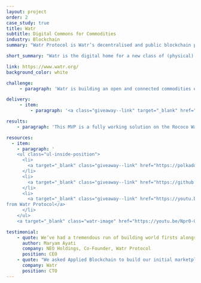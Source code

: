```yaml
---
layout: project
order: 2
case_study: true
title: Watr
subtitle: Digital Commons for Commodities
industry: Blockchain
summary: "Watr Protocol is Watr’s decentralised and public blockchain platform open to everyone who wants to build, create and collaborate. It is a Polkadot parachain, leveraging the shared security of the Polkadot ecosystem, high transaction throughput, connectivity with the other parachains and regular upgrades. Its focus is commodities."

short_summary: "Watr is the digital home for a new class of (physical) commodity flows: tokenised and programmable. It connects these flows and the industry pioneers behind them with a vibrant community of global developers, entrepreneurs and investors."

link: https://www.watr.org/
background_color: white

challenge:
     - paragraph: 'Watr is building an open and connected commodities ecosystem for entrepreneurs, investors, developers, and traditional market participants. The ecosystem is created on top of a public, layer 1 Polkadot parachain (blockchain) also referred to as the Watr Protocol. Commodities forward contracts will be created as NFT’s (non-fungible tokens) so that each commodity forward contract can be differentiated and unique based on its attributes. Watr commissioned Applied Blockchain to design and develop an MVP for the Watr Marketplace from the ground up.'

delivery:
     - item:
         - paragraph: '<a class="giveaway--link" target="_blank" href="https://appliedblockchain.com/">Applied Blockchain</a> designed and developed an MVP commodities marketplace with the ability to issue, buy and sell NFTs that represent commodities future contacts with an easy-to-use and intuitive interface. Applied Blockchain provided all the resources for the project including project management, design, development and architecture support. The project included building the commodity smart contracts, all the backend services, wallet integration and a full front-end website.'

results:
    - paragraph: 'This MVP is a fully working solution on the Rococo Watr Protocol testnet. It will provide participants with the ability to view and transact with tokenized commodities on the platform.'

resources:
  - item:
    - paragraph: '
    <ul class="ul-inside-position">
      <li>
        <a target="_blank" class="giveaway--link" href="https://polkadot.network/blog/parachain-dispatch-march-2023">Watr is working with Applied Blockchain to develop the first Web3 commodities marketplace for physical delivery on Watr protocol</a>
      </li>
      <li>
        <a target="_blank" class="giveaway--link" href="https://github.com/Watr-Protocol">GitHub: Watr Protocol</a>
      </li>
      <li>
        <a target="_blank" class="giveaway--link" href="https://youtu.be/Npr0-Gexh8w">Applied Blockchain Podcast #04 - Tokenisation of Commodities with Maryam Ayati
from Watr Protocol</a>
      </li>
    </ul>
    <a target="_blank" class="watr-image" href="https://youtu.be/Npr0-Gexh8w"><img alt="podcast 4" src="/assets/images/posts/ab-podcast-EP04-preview.jpg"></a>'

testimonial:
    - quote: We’ve had a tremendous run of building world firsts alongside and with one another. This was one of my very favorite recorded conversations because Adi uniquely understands both of the worlds we straddle AND can help me articulate with a technologist’s clarity the what, why and how of Watr Protocol.  
      author: Maryam Ayati
      company: NEO Holdings, Co-Founder, Watr Protocol
      position: CEO
    - quote: "We asked Applied Blockchain to build our initial marketplace from scratch. We didn’t have anything in place, so they were doing a fresh build that includes everything from building the commodity smart contracts, all the backend services, wallet integration and a full front-end website as well. We asked Applied Blockchain to help with not just the development but also with the user experience, the UI design and the architecture as well as doing some research into kind of what’s possible with the current Web3 tools that are available. And of course as with many projects we also had a very tight deadline and only a few weeks to get it all done. Applied Blockchain provided all the resources for the project including project management, design, development and architecture support as well as providing their extensive knowledge and blockchain expertise. We provided the original feature requirements and gave feedback on our weekly call but Applied Blockchain did the rest. At the beginning Applied Blockchain delivered a project plan with milestones of what would be accomplished each week and a regular demo on the progress of the design and development and throughout the entire project they remained on schedule and delivered a product that met and even exceeded our expectations. The work with Applied Blockchain was a pleasure, they were a pleasure to work with. The project manager was responsive and accommodating to our needs and some of our changing requirements as we went through the project. The design work was excellent; it is now being used throughout our marketing materials. Some of that design work in the original marketplace is making its way through all of our marketing, we liked the design so much. The development implementation of the code was also very well done and the lead developer was great to work with. We’re currently discussing our next project with the Applied Blockchain." 
      company: Watr
      position: CTO
---
```

